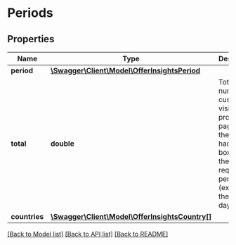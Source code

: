 # Periods

## Properties
Name | Type | Description | Notes
------------ | ------------- | ------------- | -------------
**period** | [**\Swagger\Client\Model\OfferInsightsPeriod**](OfferInsightsPeriod.md) |  | 
**total** | **double** | Total number of customer visits on the product page when the offer had the buy box over the requested period (excluding the current day). | [optional] 
**countries** | [**\Swagger\Client\Model\OfferInsightsCountry[]**](OfferInsightsCountry.md) |  | [optional] 

[[Back to Model list]](../README.md#documentation-for-models) [[Back to API list]](../README.md#documentation-for-api-endpoints) [[Back to README]](../README.md)


